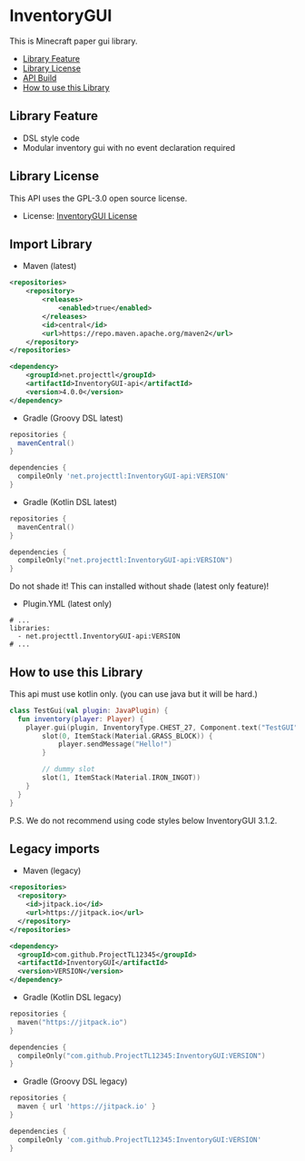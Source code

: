 # InventoryGUI
This is Minecraft paper gui library.

* [Library Feature](https://github.com/ProjectTL12345/InventoryGUI#library-feature)
* [Library License](https://github.com/ProjectTL12345/InventoryGUI#library-license)
* [API Build](https://github.com/ProjectTL12345/InventoryGUI#import-library)
* [How to use this Library](https://github.com/ProjectTL12345/InventoryGUI#how-to-use-this-library)

## Library Feature
* DSL style code
* Modular inventory gui with no event declaration required

## Library License
This API uses the GPL-3.0 open source license.
* License: [InventoryGUI License](https://github.com/ProjectTL12345/InventoryGUI/blob/master/LICENSE)

## Import Library

* Maven (latest)
```XML
<repositories>
    <repository>
        <releases>
            <enabled>true</enabled>
        </releases>
        <id>central</id>
        <url>https://repo.maven.apache.org/maven2</url>
    </repository>
</repositories>

<dependency>
    <groupId>net.projecttl</groupId>
    <artifactId>InventoryGUI-api</artifactId>
    <version>4.0.0</version>
</dependency>
```

* Gradle (Groovy DSL latest)
```groovy
repositories {
  mavenCentral()
}

dependencies {
  compileOnly 'net.projecttl:InventoryGUI-api:VERSION'
}
```

* Gradle (Kotlin DSL latest)
```kotlin
repositories {
  mavenCentral()
}

dependencies {
  compileOnly("net.projecttl:InventoryGUI-api:VERSION")
}
```
Do not shade it! This can installed without shade (latest only feature)!

* Plugin.YML (latest only)
```
# ...
libraries:
  - net.projecttl.InventoryGUI-api:VERSION
# ...
```

## How to use this Library
This api must use kotlin only. (you can use java but it will be hard.)
```Kotlin
class TestGui(val plugin: JavaPlugin) {
  fun inventory(player: Player) {
    player.gui(plugin, InventoryType.CHEST_27, Component.text("TestGUI")) {
        slot(0, ItemStack(Material.GRASS_BLOCK)) {
            player.sendMessage("Hello!")
        }

        // dummy slot
        slot(1, ItemStack(Material.IRON_INGOT))
    }
  }
}
```
P.S. We do not recommend using code styles below InventoryGUI 3.1.2.

## Legacy imports

* Maven (legacy)
```XML
<repositories>
  <repository>
    <id>jitpack.io</id>
    <url>https://jitpack.io</url>
  </repository>
</repositories>

<dependency>
  <groupId>com.github.ProjectTL12345</groupId>
  <artifactId>InventoryGUI</artifactId>
  <version>VERSION</version>
</dependency>
```


* Gradle (Kotlin DSL legacy)
```kotlin
repositories {
  maven("https://jitpack.io")
}

dependencies {
  compileOnly("com.github.ProjectTL12345:InventoryGUI:VERSION")
}
```

* Gradle (Groovy DSL legacy)
```groovy
repositories {
  maven { url 'https://jitpack.io' }
}

dependencies {
  compileOnly 'com.github.ProjectTL12345:InventoryGUI:VERSION'
}
```
